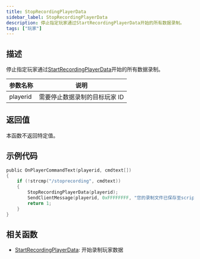 ```yaml
---
title: StopRecordingPlayerData
sidebar_label: StopRecordingPlayerData
description: 停止指定玩家通过StartRecordingPlayerData开始的所有数据录制。
tags: ["玩家"]
---
```


## 描述

停止指定玩家通过[StartRecordingPlayerData](StartRecordingPlayerData)开始的所有数据录制。

| 参数名称 | 说明                          |
| -------- | ----------------------------- |
| playerid | 需要停止数据录制的目标玩家 ID |

## 返回值

本函数不返回特定值。

## 示例代码

```c
public OnPlayerCommandText(playerid, cmdtext[])
{
    if (!strcmp("/stoprecording", cmdtext))
    {
        StopRecordingPlayerData(playerid);
        SendClientMessage(playerid, 0xFFFFFFFF, "您的录制文件已保存至scriptfiles目录！");
        return 1;
    }
}
```

## 相关函数

- [StartRecordingPlayerData](StartRecordingPlayerData): 开始录制玩家数据
